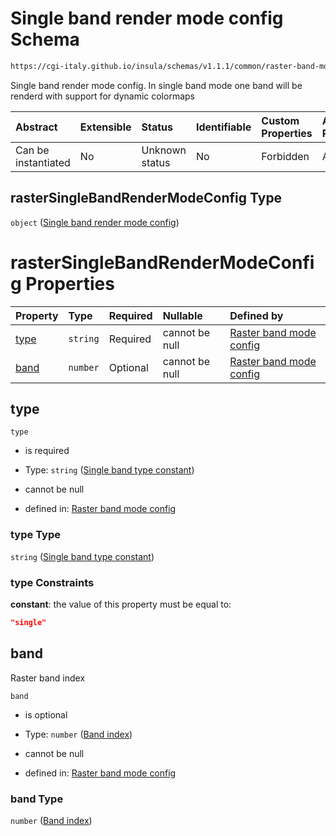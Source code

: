 # Single band render mode config Schema

```txt
https://cgi-italy.github.io/insula/schemas/v1.1.1/common/raster-band-mode-config.schema.json#/$defs/rasterSingleBandRenderModeConfig
```

Single band render mode config. In single band mode one band will be renderd with support for dynamic colormaps

| Abstract            | Extensible | Status         | Identifiable | Custom Properties | Additional Properties | Access Restrictions | Defined In                                                                                                         |
| :------------------ | :--------- | :------------- | :----------- | :---------------- | :-------------------- | :------------------ | :----------------------------------------------------------------------------------------------------------------- |
| Can be instantiated | No         | Unknown status | No           | Forbidden         | Allowed               | none                | [raster-band-mode-config.schema.json\*](schemas/common/raster-band-mode-config.schema.json) |

## rasterSingleBandRenderModeConfig Type

`object` ([Single band render mode config](raster-band-mode-config-defs-single-band-render-mode-config.md))

# rasterSingleBandRenderModeConfig Properties

| Property      | Type     | Required | Nullable       | Defined by                                                                                                                                                                                                                                                                            |
| :------------ | :------- | :------- | :------------- | :------------------------------------------------------------------------------------------------------------------------------------------------------------------------------------------------------------------------------------------------------------------------------------ |
| [type](#type) | `string` | Required | cannot be null | [Raster band mode config](raster-band-mode-config-defs-single-band-render-mode-config-properties-single-band-type-constant.md) |
| [band](#band) | `number` | Optional | cannot be null | [Raster band mode config](raster-band-mode-config-defs-single-band-render-mode-config-properties-band-index.md)                |

## type



`type`

* is required

* Type: `string` ([Single band type constant](raster-band-mode-config-defs-single-band-render-mode-config-properties-single-band-type-constant.md))

* cannot be null

* defined in: [Raster band mode config](raster-band-mode-config-defs-single-band-render-mode-config-properties-single-band-type-constant.md)

### type Type

`string` ([Single band type constant](raster-band-mode-config-defs-single-band-render-mode-config-properties-single-band-type-constant.md))

### type Constraints

**constant**: the value of this property must be equal to:

```json
"single"
```

## band

Raster band index

`band`

* is optional

* Type: `number` ([Band index](raster-band-mode-config-defs-single-band-render-mode-config-properties-band-index.md))

* cannot be null

* defined in: [Raster band mode config](raster-band-mode-config-defs-single-band-render-mode-config-properties-band-index.md)

### band Type

`number` ([Band index](raster-band-mode-config-defs-single-band-render-mode-config-properties-band-index.md))
